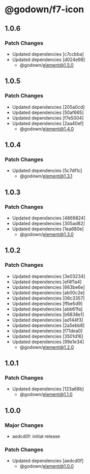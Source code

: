 # @godown/f7-icon

## 1.0.6

### Patch Changes

- Updated dependencies [c7ccbba]
- Updated dependencies [d024e98]
  - @godown/element@1.5.0

## 1.0.5

### Patch Changes

- Updated dependencies [205a0cd]
- Updated dependencies [50af665]
- Updated dependencies [f7e5004]
- Updated dependencies [2aa40ef]
  - @godown/element@1.4.0

## 1.0.4

### Patch Changes

- Updated dependencies [5c7df1c]
  - @godown/element@1.3.1

## 1.0.3

### Patch Changes

- Updated dependencies [4869824]
- Updated dependencies [305ad82]
- Updated dependencies [1ea680e]
  - @godown/element@1.3.0

## 1.0.2

### Patch Changes

- Updated dependencies [3e03234]
- Updated dependencies [ef4f1a4]
- Updated dependencies [663be6e]
- Updated dependencies [ab00c2e]
- Updated dependencies [06c3357]
- Updated dependencies [ffbe5d9]
- Updated dependencies [abb61fa]
- Updated dependencies [b6838e1]
- Updated dependencies [ad144f3]
- Updated dependencies [2a5ebb8]
- Updated dependencies [f71dea0]
- Updated dependencies [3501d16]
- Updated dependencies [99e1e34]
  - @godown/element@1.2.0

## 1.0.1

### Patch Changes

- Updated dependencies [123a68b]
  - @godown/element@1.1.0

## 1.0.0

### Major Changes

- aedcd0f: initial release

### Patch Changes

- Updated dependencies [aedcd0f]
  - @godown/element@1.0.0
